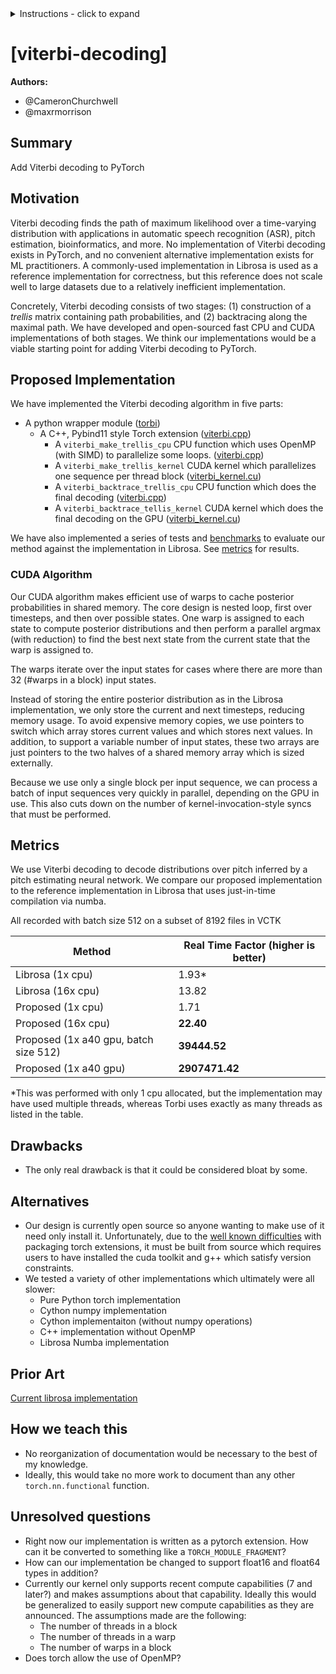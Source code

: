 

<details>
<summary>Instructions - click to expand</summary>

- Fork the rfcs repo: https://github.com/pytorch/rfcs
- Copy `RFC-0000-template.md` to `RFC-00xx-my-feature.md`, or write your own open-ended proposal. Put care into the details.
- Submit a pull request titled `RFC-00xx-my-feature`.
    - Assign the `draft` label while composing the RFC. You may find it easier to use a WYSIWYG editor (like Google Docs) when working with a few close collaborators; feel free to use whatever platform you like. Ideally this document is publicly visible and is linked to from the PR.
    - When opening the RFC for general discussion, copy your document into the `RFC-00xx-my-feature.md` file on the PR and assign the `commenting` label.
- Build consensus for your proposal, integrate feedback and revise it as needed, and summarize the outcome of the discussion via a [resolution template](https://github.com/pytorch/rfcs/blob/rfc-process/RFC-0000-template.md#resolution).
    - If the RFC is idle here (no activity for 2 weeks), assign the label `stalled` to the PR.
- Once the discussion has settled, assign a new label based on the level of support:
    - `accepted` if a decision has been made in the RFC
    - `draft` if the author needs to rework the RFC’s proposal
    - `shelved` if there are no plans to move ahead with the current RFC’s proposal. We want neither to think about evaluating the proposal
nor about implementing the described feature until some time in the future.
- A state of `accepted` means that the core team has agreed in principle to the proposal, and it is ready for implementation.
- The author (or any interested developer) should next open a tracking issue on Github corresponding to the RFC.
    - This tracking issue should contain the implementation next steps. Link to this tracking issue on the RFC (in the Resolution > Next Steps section)
- Once all relevant PRs are merged, the RFC’s status label can be finally updated to `closed`.

</details>


# [viterbi-decoding]

**Authors:**
* @CameronChurchwell
* @maxrmorrison


## **Summary**
Add Viterbi decoding to PyTorch


## **Motivation**
Viterbi decoding finds the path of maximum likelihood over a time-varying distribution with applications in automatic speech recognition (ASR), pitch estimation, bioinformatics, and more. No implementation of Viterbi decoding exists in PyTorch, and no convenient alternative implementation exists for ML practitioners. A commonly-used implementation in Librosa is used as a reference implementation for correctness, but this reference does not scale well to large datasets due to a relatively inefficient implementation.

Concretely, Viterbi decoding consists of two stages: (1) construction of a _trellis_ matrix containing path probabilities, and (2) backtracing along the maximal path. We have developed and open-sourced fast CPU and CUDA implementations of both stages. We think our implementations would be a viable starting point for adding Viterbi decoding to PyTorch.


## **Proposed Implementation**
We have implemented the Viterbi decoding algorithm in five parts:
* A python wrapper module ([torbi](https://github.com/maxrmorrison/torbi))
    * A C++, Pybind11 style Torch extension ([viterbi.cpp](https://github.com/maxrmorrison/torbi/blob/main/torbi/viterbi.cpp))
        * A `viterbi_make_trellis_cpu` CPU function which uses OpenMP (with SIMD) to parallelize some loops. ([viterbi.cpp](https://github.com/maxrmorrison/torbi/blob/main/torbi/viterbi.cpp))
        * A `viterbi_make_trellis_kernel` CUDA kernel which parallelizes one sequence per thread block ([viterbi_kernel.cu](https://github.com/maxrmorrison/torbi/blob/main/torbi/viterbi_kernel.cu))
        * A `viterbi_backtrace_trellis_cpu` CPU function which does the final decoding ([viterbi.cpp](https://github.com/maxrmorrison/torbi/blob/main/torbi/viterbi.cpp))
        * A `viterbi_backtrace_tellis_kernel` CUDA kernel which does the final decoding on the GPU ([viterbi_kernel.cu](https://github.com/maxrmorrison/torbi/blob/main/torbi/viterbi_kernel.cu))

We have also implemented a series of tests and [benchmarks](https://github.com/maxrmorrison/torbi/blob/main/torbi/evaluate/core.py) to evaluate our method against the implementation in Librosa. See [metrics](#metrics) for results.


### CUDA Algorithm

Our CUDA algorithm makes efficient use of warps to cache posterior probabilities in shared memory. The core design is nested loop, first over timesteps, and then over possible states. One warp is assigned to each state to compute posterior distributions and then perform a parallel argmax (with reduction) to find the best next state from the current state that the warp is assigned to.

The warps iterate over the input states for cases where there are more than 32 (#warps in a block) input states.

Instead of storing the entire posterior distribution as in the Librosa implementation, we only store the current and next timesteps, reducing memory usage. To avoid expensive memory copies, we use pointers to switch which array stores current values and which stores next values. In addition, to support a variable number of input states, these two arrays are just pointers to the two halves of a shared memory array which is sized externally.

Because we use only a single block per input sequence, we can process a batch of input sequences very quickly in parallel, depending on the GPU in use. This also cuts down on the number of kernel-invocation-style syncs that must be performed.


## **Metrics**
We use Viterbi decoding to decode distributions over pitch inferred by a pitch estimating neural network. We compare our proposed implementation to the reference implementation in Librosa that uses just-in-time compilation via numba.

All recorded with batch size 512 on a subset of 8192 files in VCTK

| Method  | Real Time Factor (higher is better) |
| ------------- | ------------- |
| Librosa (1x cpu)| 1.93* |
| Librosa (16x cpu)| 13.82 |
| Proposed (1x cpu)| 1.71 |
| Proposed (16x cpu)| **22.40** |
| Proposed (1x a40 gpu, batch size 512)| **39444.52** |
| Proposed (1x a40 gpu)| **2907471.42** |

*This was performed with only 1 cpu allocated, but the implementation may have used multiple threads, whereas Torbi uses exactly as many threads as listed in the table.

## **Drawbacks**
* The only real drawback is that it could be considered bloat by some.


## **Alternatives**
* Our design is currently open source so anyone wanting to make use of it need only install it. Unfortunately, due to the [well known difficulties](https://github.com/pytorch/builder/issues/468#issuecomment-661943587) with packaging torch extensions, it must be built from source which requires users to have installed the cuda toolkit and g++ which satisfy version constraints.
* We tested a variety of other implementations which ultimately were all slower:
    * Pure Python torch implementation
    * Cython numpy implementation
    * Cython implementaiton (without numpy operations)
    * C++ implementation without OpenMP
    * Librosa Numba implementation


## **Prior Art**
[Current librosa implementation](https://librosa.org/doc/main/generated/librosa.sequence.viterbi.html)


## **How we teach this**
* No reorganization of documentation would be necessary to the best of my knowledge.
* Ideally, this would take no more work to document than any other `torch.nn.functional` function.


## **Unresolved questions**
* Right now our implementation is written as a pytorch extension. How can it be converted to something like a `TORCH_MODULE_FRAGMENT`?
* How can our implementation be changed to support float16 and float64 types in addition?
* Currently our kernel only supports recent compute capabilities (7 and later?) and makes assumptions about that capability. Ideally this would be generalized to easily support new compute capabilities as they are announced. The assumptions made are the following:
    * The number of threads in a block
    * The number of threads in a warp
    * The number of warps in a block
* Does torch allow the use of OpenMP?

<!-- ## Resolution
We decided to do it. X% of the engineering team actively approved of this change.

### Level of Support
Choose one of the following:
* 1: Overwhelming positive feedback.
* 2: Positive feedback.
* 3: Majority Acceptance, with conflicting Feedback.
* 4: Acceptance, with Little Feedback.
* 5: Unclear Resolution.
* 6: RFC Rejected.
* 7: RFC Rejected, with Conflicting Feedback.


#### Additional Context
Some people were in favor of it, but some people didn’t want it for project X.


### Next Steps
Will implement it. 


#### Tracking issue
<github issue URL>


#### Exceptions
Not implementing on project X now. Will revisit the decision in 1 year. -->
